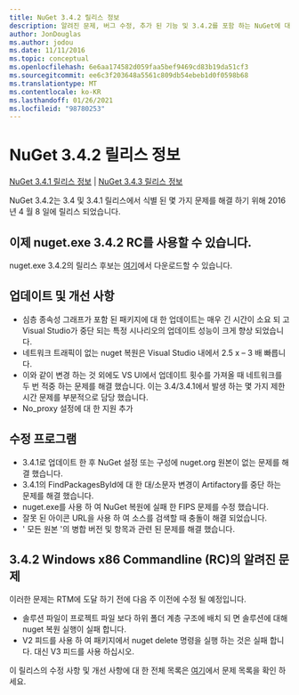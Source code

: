 ```yaml
---
title: NuGet 3.4.2 릴리스 정보
description: 알려진 문제, 버그 수정, 추가 된 기능 및 3.4.2를 포함 하는 NuGet에 대 한 릴리스 정보입니다.
author: JonDouglas
ms.author: jodou
ms.date: 11/11/2016
ms.topic: conceptual
ms.openlocfilehash: 6e6aa174582d059faa5bef9469cd83b19da51cf3
ms.sourcegitcommit: ee6c3f203648a5561c809db54ebeb1d0f0598b68
ms.translationtype: MT
ms.contentlocale: ko-KR
ms.lasthandoff: 01/26/2021
ms.locfileid: "98780253"
---
```

# <a name="nuget-342-release-notes"></a>NuGet 3.4.2 릴리스 정보

[NuGet 3.4.1 릴리스 정보](../release-notes/nuget-3.4.1.md)  |  [NuGet 3.4.3 릴리스 정보](../release-notes/nuget-3.4.3.md)

NuGet 3.4.2는 3.4 및 3.4.1 릴리스에서 식별 된 몇 가지 문제를 해결 하기 위해 2016 년 4 월 8 일에 릴리스 되었습니다.

## <a name="nugetexe-342-rc-is-now-available"></a>이제 nuget.exe 3.4.2 RC를 사용할 수 있습니다.

nuget.exe 3.4.2의 릴리스 후보는 [여기](https://dist.nuget.org/index.html)에서 다운로드할 수 있습니다.

## <a name="updates-and-improvements"></a>업데이트 및 개선 사항

* 심층 종속성 그래프가 포함 된 패키지에 대 한 업데이트는 매우 긴 시간이 소요 되 고 Visual Studio가 중단 되는 특정 시나리오의 업데이트 성능이 크게 향상 되었습니다.
* 네트워크 트래픽이 없는 nuget 복원은 Visual Studio 내에서 2.5 x – 3 배 빠릅니다.
* 이와 같이 변경 하는 것 외에도 VS UI에서 업데이트 횟수를 가져올 때 네트워크를 두 번 적중 하는 문제를 해결 했습니다. 이는 3.4/3.4.1에서 발생 하는 몇 가지 제한 시간 문제를 부분적으로 담당 했습니다.
* No_proxy 설정에 대 한 지원 추가

## <a name="fixes"></a>수정 프로그램

* 3.4.1로 업데이트 한 후 NuGet 설정 또는 구성에 nuget.org 원본이 없는 문제를 해결 했습니다.
* 3.4.1의 FindPackagesById에 대 한 대/소문자 변경이 Artifactory를 중단 하는 문제를 해결 했습니다.
* nuget.exe를 사용 하 여 NuGet 복원에 실패 한 FIPS 문제를 수정 했습니다.
* 잘못 된 아이콘 URL을 사용 하 여 소스를 검색할 때 충돌이 해결 되었습니다.
* ' 모든 원본 '의 병합 버전 및 항목과 관련 된 문제를 해결 했습니다.

## <a name="known-issues-in-342-windows-x86-commandline-rc"></a>3.4.2 Windows x86 Commandline (RC)의 알려진 문제

이러한 문제는 RTM에 도달 하기 전에 다음 주 이전에 수정 될 예정입니다.

*  솔루션 파일이 프로젝트 파일 보다 하위 폴더 계층 구조에 배치 되 면 솔루션에 대해 nuget 복원 실행이 실패 합니다.
*  V2 피드를 사용 하 여 패키지에서 nuget delete 명령을 실행 하는 것은 실패 합니다. 대신 V3 피드를 사용 하십시오.


이 릴리스의 수정 사항 및 개선 사항에 대 한 전체 목록은 [여기](https://github.com/NuGet/Home/issues?utf8=%E2%9C%93&q=is%3Aissue+milestone%3A3.4.2++is%3Aclosed+)에서 문제 목록을 확인 하세요.